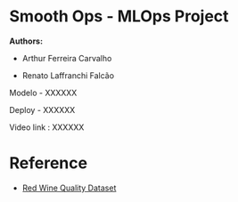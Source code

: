 # Smooth Ops - MLOps Project

**Authors:**

- Arthur Ferreira Carvalho

- Renato Laffranchi Falcão

Modelo - XXXXXX

Deploy - XXXXXX

Video link : XXXXXX

# Reference

- [Red Wine Quality Dataset](https://www.kaggle.com/datasets/uciml/red-wine-quality-cortez-et-al-2009/data)
